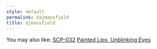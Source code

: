```yaml
---
style: default
permalink: Xajmansfield
title: ajmansfield
---
```

You may also like:
[SCP-032](http://scp-wiki.net/scp-032)
[Painted Lips, Unblinking Eyes](http://scp-wiki.net/vibeo-james)